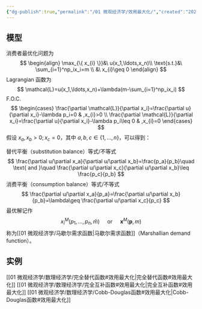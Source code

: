 ```yaml
---
{"dg-publish":true,"permalink":"/01 微观经济学/效用最大化/","created":"2023-06-18T16:33:22.366+08:00","updated":"2024-06-20T15:32:31.610+08:00"}
---
```


## 模型

消费者最优化问题为
$$
\begin{align}
\max_{\{ x_{i} \}}&\ u(x_1,\ldots,x_n)\\
\text{s.t.}&\ \sum_{i=1}^np_ix_i=m \\
&\ x_{i}\geq 0
\end{align}
$$
Lagrangian 函数为
$$
\mathcal{L}=u(x_1,\ldots,x_n)+\lambda(m-\sum_{i=1}^np_ix_i)
$$
F.O.C.
$$
\begin{cases}
\frac{\partial \mathcal{L}}{\partial x_i}=\frac{\partial u}{\partial x_i}-\lambda p_i=0 & ,x_{i}>0 \\
\frac{\partial \mathcal{L}}{\partial x_i}=\frac{\partial u}{\partial x_i}-\lambda p_i\leq  0 & ,x_{i}=0
\end{cases}
$$
假设 $x_{a},x_{b}>0;x_{c}=0$，其中 $a,b,c\in \{ 1,\dots,n \}$，可以得到：

替代平衡（substitution balance）等式/不等式
$$
\frac{\partial u/\partial x_a}{\partial u/\partial x_b}=\frac{p_a}{p_b}\quad \text{ and }\quad \frac{\partial u/\partial x_c}{\partial u/\partial x_b}\leq \frac{p_c}{p_b}
$$
消费平衡（consumption balance）等式/不等式
$$
\frac{\partial u/\partial x_a}{p_a}=\frac{\partial u/\partial x_b}{p_b}=\lambda\geq \frac{\partial u/\partial x_c}{p_c}
$$
最优解记作
$$
x_{i}^M(p_{1},\dots,p_{n},\bar{m})\quad\text{ or }\quad\mathbf{x}^M(\mathbf{p},m)
$$
称为[[01 微观经济学/马歇尔需求函数\|马歇尔需求函数]]（Marshallian demand function）。

## 实例

[[01 微观经济学/数理经济学/完全替代函数#效用最大化\|完全替代函数#效用最大化]]
[[01 微观经济学/数理经济学/完全互补函数#效用最大化\|完全互补函数#效用最大化]]
[[01 微观经济学/数理经济学/Cobb-Douglas函数#效用最大化\|Cobb-Douglas函数#效用最大化]]

